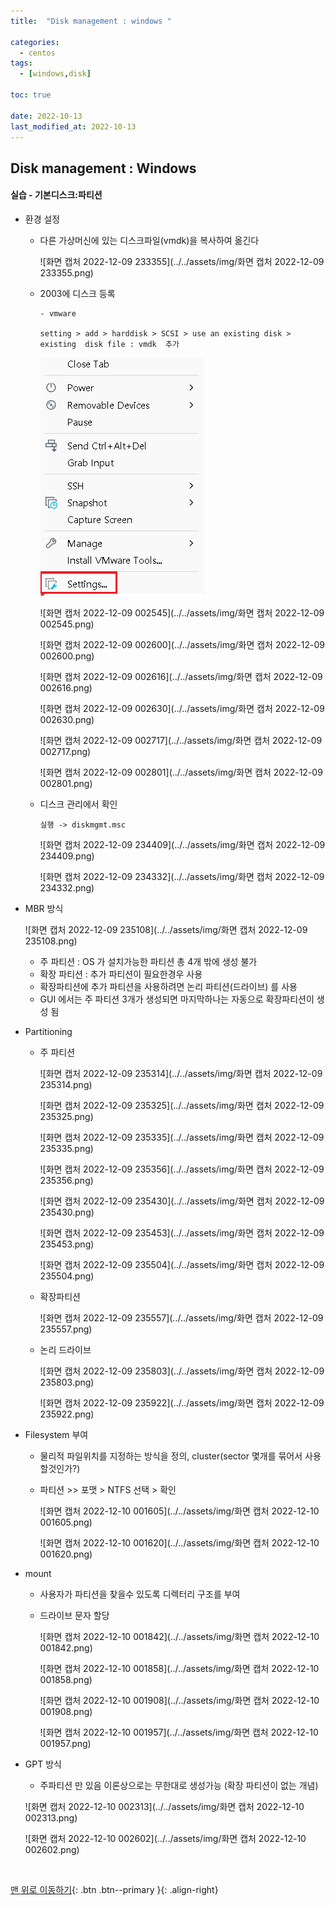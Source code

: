 ```yaml
---
title:  "Disk management : windows "

categories:
  - centos
tags:
  - [windows,disk]

toc: true

date: 2022-10-13
last_modified_at: 2022-10-13
---
```


## Disk management : Windows

#### 실습 - 기본디스크:파티션

- 환경 설정

  - 다른 가상머신에 있는 디스크파일(vmdk)을 복사하여 옮긴다

    ![화면 캡처 2022-12-09 233355](../../assets/img/화면 캡처 2022-12-09 233355.png)

  - 2003에 디스크 등록

    ```
    - vmware 
    
    setting > add > harddisk > SCSI > use an existing disk >
    existing  disk file : vmdk  추가 
    ```

    ![vczvcz](../../assets/img/vczvcz.png)

    ![화면 캡처 2022-12-09 002545](../../assets/img/화면 캡처 2022-12-09 002545.png)

    ![화면 캡처 2022-12-09 002600](../../assets/img/화면 캡처 2022-12-09 002600.png)

    ![화면 캡처 2022-12-09 002616](../../assets/img/화면 캡처 2022-12-09 002616.png)

    ![화면 캡처 2022-12-09 002630](../../assets/img/화면 캡처 2022-12-09 002630.png)

    ![화면 캡처 2022-12-09 002717](../../assets/img/화면 캡처 2022-12-09 002717.png)

    ![화면 캡처 2022-12-09 002801](../../assets/img/화면 캡처 2022-12-09 002801.png)

  - 디스크 관리에서 확인

    ```
    실행 -> diskmgmt.msc
    ```

    ![화면 캡처 2022-12-09 234409](../../assets/img/화면 캡처 2022-12-09 234409.png)

    ![화면 캡처 2022-12-09 234332](../../assets/img/화면 캡처 2022-12-09 234332.png)

- MBR 방식

  ![화면 캡처 2022-12-09 235108](../../assets/img/화면 캡처 2022-12-09 235108.png)

  - 주 파티션 : OS 가 설치가능한 파티션  총 4개 밖에 생성 불가 
  - 확장 파티션 : 추가 파티션이 필요한경우 사용
  - 확장파티션에 추가 파티션을 사용하려면 논리 파티션(드라이브) 를 사용
  - GUI 에서는 주 파티션 3개가 생성되면 마지막하나는 자동으로 확장파티션이 생성 됨

- Partitioning 

  - 주 파티션

    ![화면 캡처 2022-12-09 235314](../../assets/img/화면 캡처 2022-12-09 235314.png)

    ![화면 캡처 2022-12-09 235325](../../assets/img/화면 캡처 2022-12-09 235325.png)

    ![화면 캡처 2022-12-09 235335](../../assets/img/화면 캡처 2022-12-09 235335.png)

    ![화면 캡처 2022-12-09 235356](../../assets/img/화면 캡처 2022-12-09 235356.png)

    ![화면 캡처 2022-12-09 235430](../../assets/img/화면 캡처 2022-12-09 235430.png)

    ![화면 캡처 2022-12-09 235453](../../assets/img/화면 캡처 2022-12-09 235453.png)

    ![화면 캡처 2022-12-09 235504](../../assets/img/화면 캡처 2022-12-09 235504.png)

  - 확장파티션

    ![화면 캡처 2022-12-09 235557](../../assets/img/화면 캡처 2022-12-09 235557.png)

  - 논리 드라이브

    ![화면 캡처 2022-12-09 235803](../../assets/img/화면 캡처 2022-12-09 235803.png)

    ![화면 캡처 2022-12-09 235922](../../assets/img/화면 캡처 2022-12-09 235922.png)

- Filesystem 부여

  - 물리적 파일위치를 지정하는 방식을 정의, cluster(sector 몇개를 묶어서 사용할것인가?)

  - 파티션 >> 포맷 > NTFS 선택 > 확인

    ![화면 캡처 2022-12-10 001605](../../assets/img/화면 캡처 2022-12-10 001605.png)

    ![화면 캡처 2022-12-10 001620](../../assets/img/화면 캡처 2022-12-10 001620.png)

- mount

  - 사용자가 파티션을 찾을수 있도록 디렉터리 구조를 부여 

  - 드라이브 문자 할당

    ![화면 캡처 2022-12-10 001842](../../assets/img/화면 캡처 2022-12-10 001842.png)

    ![화면 캡처 2022-12-10 001858](../../assets/img/화면 캡처 2022-12-10 001858.png)

    ![화면 캡처 2022-12-10 001908](../../assets/img/화면 캡처 2022-12-10 001908.png)

    ![화면 캡처 2022-12-10 001957](../../assets/img/화면 캡처 2022-12-10 001957.png)

- GPT 방식

  - 주파티션 만 있음 이론상으로는 무한대로 생성가능 (확장 파티션이 없는 개념)

  ![화면 캡처 2022-12-10 002313](../../assets/img/화면 캡처 2022-12-10 002313.png)

  ![화면 캡처 2022-12-10 002602](../../assets/img/화면 캡처 2022-12-10 002602.png)

  

<br>

[맨 위로 이동하기](#){: .btn .btn--primary }{: .align-right}